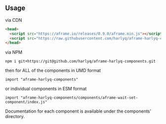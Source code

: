 ## Usage

via CDN

```html
<head>
  <script src="https://aframe.io/releases/0.9.0/aframe.min.js"></script>
  <script src="https://raw.githubusercontent.com/harlyq/aframe-harlyq-components/master/dist/aframe-harlyq-components.js"></script>
</head>
```

via NPM

`npm i git+https://git@github.com/harlyq/aframe-harlyq-components.git`

then for ALL of the components in UMD format

`import "aframe-harlyq-components"`

or individual components in ESM format

`import "aframe-harlyq-components/components/aframe-wait-set-component/index.js"`

Documentation for each component is available under the components' directory.